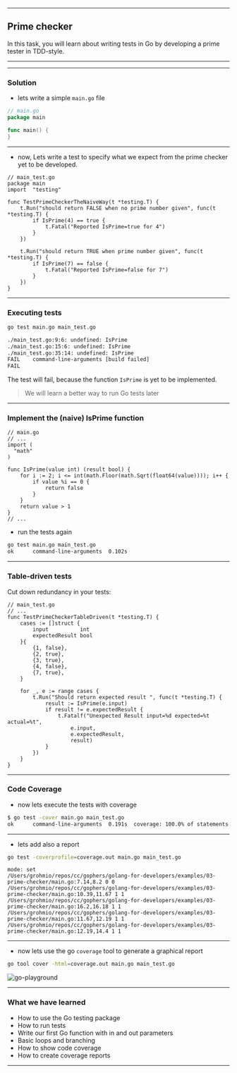 <!-- .slide: data-background="img/PRIME_CHECKER/00.jpg" data-background-size="100%" data-background-position="50% 50%" -->
----

## Prime checker
In this task, you will learn about writing tests in Go by developing a prime tester in TDD-style.

----

<!-- .slide: data-background="img/PRIME_CHECKER/01.jpg" data-background-size="60%" data-background-position="50% 50%" -->
----

### Solution

* lets write a simple `main.go` file

```go
// main.go
package main

func main() {
}
```

----

* now, Lets write a test to specify what we expect from the prime checker yet to be developed.

```golang
// main_test.go
package main
import 	"testing"

func TestPrimeCheckerTheNaiveWay(t *testing.T) {
	t.Run("should return FALSE when no prime number given", func(t *testing.T) {
		if IsPrime(4) == true {
			t.Fatal("Reported IsPrime=true for 4")
		}
	})

	t.Run("should return TRUE when prime number given", func(t *testing.T) {
		if IsPrime(7) == false {
			t.Fatal("Reported IsPrime=false for 7")
		}
	})
}
```

----
### Executing tests

```bash
go test main.go main_test.go

./main_test.go:9:6: undefined: IsPrime
./main_test.go:15:6: undefined: IsPrime
./main_test.go:35:14: undefined: IsPrime
FAIL    command-line-arguments [build failed]
FAIL
```

The test will fail, because the function `IsPrime` is yet to be implemented.

> We will learn a better way to run Go tests later 

----

### Implement the (naive) IsPrime function

```golang
// main.go
// ...
import (
  "math"
)

func IsPrime(value int) (result bool) {
	for i := 2; i <= int(math.Floor(math.Sqrt(float64(value)))); i++ {
		if value %i == 0 {
			return false
		}
	}
	return value > 1
}
// ...
```

* run the tests again

```bash
go test main.go main_test.go
ok      command-line-arguments  0.102s
```
----
### Table-driven tests

Cut down redundancy in your tests:
```golang
// main_test.go
// ...
func TestPrimeCheckerTableDriven(t *testing.T) {
	cases := []struct {
		input          int
		expectedResult bool
	}{
		{1, false},
		{2, true},
		{3, true},
		{4, false},
		{7, true},
	}

	for _, e := range cases {
		t.Run("Should return expected result ", func(t *testing.T) {
			result := IsPrime(e.input)
			if result != e.expectedResult {
				t.Fatalf("Unexpected Result input=%d expected=%t actual=%t", 
					e.input, 
					e.expectedResult, 
					result)
			}
		})
	}
}
```
----
### Code Coverage

* now lets execute the tests with coverage

```bash
$ go test -cover main.go main_test.go
ok      command-line-arguments  0.191s  coverage: 100.0% of statements
```
----

* lets add also a report

```bash
go test -coverprofile=coverage.out main.go main_test.go
```

```text
mode: set
/Users/grohmio/repos/cc/gophers/golang-for-developers/examples/03-prime-checker/main.go:7.14,8.2 0 0
/Users/grohmio/repos/cc/gophers/golang-for-developers/examples/03-prime-checker/main.go:10.39,11.67 1 1
/Users/grohmio/repos/cc/gophers/golang-for-developers/examples/03-prime-checker/main.go:16.2,16.18 1 1
/Users/grohmio/repos/cc/gophers/golang-for-developers/examples/03-prime-checker/main.go:11.67,12.19 1 1
/Users/grohmio/repos/cc/gophers/golang-for-developers/examples/03-prime-checker/main.go:12.19,14.4 1 1
```
----
* now lets use the go `coverage` tool to generate a graphical report

```bash
go tool cover -html=coverage.out main.go main_test.go
```

![go-playground](img/PRIME_CHECKER/02.png)<!-- .element height="500px" -->

----
### What we have learned
* How to use the Go testing package
* How to run tests
* Write our first Go function with in and out parameters
* Basic loops and branching
* How to show code coverage
* How to create coverage reports

---